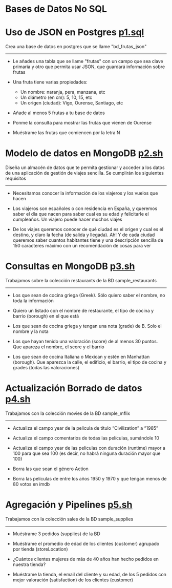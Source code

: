 # Bases de Datos No SQL


# Uso de JSON en Postgres [p1.sql]()
Crea una base de datos en postgres que se llame "bd_frutas_json"

---

- Le añades una tabla que se llame "frutas" con un campo que sea clave primaria y otro que permita usar JSON, que guardará información sobre frutas

- Una fruta tiene varias propiedades:
    - Un nombre: naranja, pera, manzana, etc
    - Un diámetro (en cm): 5, 10, 15, etc
    - Un origen (ciudad): Vigo, Ourense, Santiago, etc

- Añade al menos 5 frutas a tu base de datos

- Ponme la consulta para mostrar las frutas que vienen de Ourense

- Muéstrame las frutas que comiencen por la letra N


# Modelo de datos en MongoDB [p2.sh]()
Diseña un almacén de datos que te permita gestionar y acceder a los datos de una aplicación de gestión de viajes sencilla. Se cumplirán los siguientes requisitos

---

- Necesitamos conocer la información de los viajeros y los vuelos que hacen

- Los viajeros son españoles o con residencia en España, y queremos saber el día que nacen para saber cual es su edad y felicitarle el cumpleaños. Un viajero puede hacer muchos viajes

- De los viajes queremos conocer de qué ciudad es el origen y cual es el destino, y claro la fecha (de salida y llegada). Ah! Y de cada ciudad queremos saber cuantos habitantes tiene y una descripción sencilla de 150 caracteres máximo con un recomendación de cosas para ver


# Consultas en MongoDB [p3.sh]()
Trabajamos sobre la colección restaurants de la BD sample_restaurants

---

- Los que sean de cocina griega (Greek). Sólo quiero saber el nombre, no toda la información

- Quiero un listado con el nombre de restaurante, el tipo de cocina y barrio (borough) en el que está

- Los que sean de cocina griega y tengan una nota (grade) de B. Solo el nombre y la nota

- Los que hayan tenido una valoración (score) de al menos 30 puntos. Que apareza el nombre, el score y el barrio

- Los que sean de cocina Italiana o Mexican y estén en Manhattan (borough). Que aparezca la calle, el edificio, el barrio, el tipo de cocina y grades (todas las valoraciones)


# Actualización Borrado de datos [p4.sh]()
Trabajamos con la colección movies de la BD sample_mflix

---

- Actualiza el campo year de la pelicula de título “Civilization” a “1985”

- Actualiza el campo comentarios de todas las películas, sumándole 10

- Actualiza el campo year de las peliculas con duración (runtime) mayor a 100 para que sea 100 (es decir, no habrá ninguna duración mayor que 100)

- Borra las que sean el género Action

- Borra las películas de entre los años 1950 y 1970 y que tengan menos de 80 votos en imdb



# Agregación y Pipelines [p5.sh]()
Trabajamos con la colección sales de la BD sample_supplies

---


- Muéstrame 3 pedidos (supplies) de la BD

- Muéstrame el promedio de edad de los clientes (customer) agrupado por tienda (storeLocation)

- ¿Cuántos clientes mujeres de más de 40 años han hecho pedidos en nuestra tienda?

- Muéstrame la tienda, el email del cliente y su edad, de los 5 pedidos con mejor valoración (satisfaction) de los clientes (customer)





